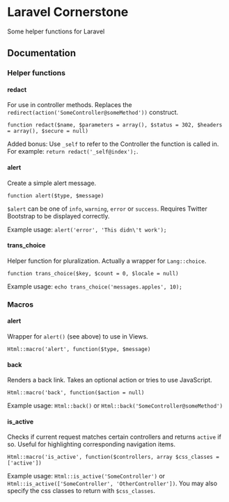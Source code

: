 # Laravel Cornerstone

Some helper functions for Laravel

## Documentation

### Helper functions

#### redact

For use in controller methods. Replaces the `redirect(action('SomeController@someMethod'))` construct.

`function redact($name, $parameters = array(), $status = 302, $headers = array(), $secure = null)`

Added bonus: Use `_self` to refer to the Controller the function is called in. For example: `return redact('_self@index');`.

#### alert

Create a simple alert message.

`function alert($type, $message)`

`$alert` can be one of `info`, `warning`, `error` or `success`. Requires Twitter Bootstrap to be displayed correctly.
  
Example usage: `alert('error', 'This didn\'t work');`

#### trans_choice

Helper function for pluralization. Actually a wrapper for `Lang::choice`.

`function trans_choice($key, $count = 0, $locale = null)`

Example usage: `echo trans_choice('messages.apples', 10);`


### Macros

#### alert

Wrapper for `alert()` (see above) to use in Views.

`Html::macro('alert', function($type, $message)`

#### back

Renders a back link. Takes an optional action or tries to use JavaScript.

`Html::macro('back', function($action = null)`

Example usage: `Html::back()` or `Html::back('SomeController@someMethod')`

#### is_active

Checks if current request matches certain controllers and returns `active` if so. Useful for highlighting corresponding navigation items.

`Html::macro('is_active', function($controllers, array $css_classes = ['active'])`

Example usage: `Html::is_active('SomeController')` or `Html::is_active(['SomeController', 'OtherController'])`. You may also specify the css classes to return with `$css_classes`.